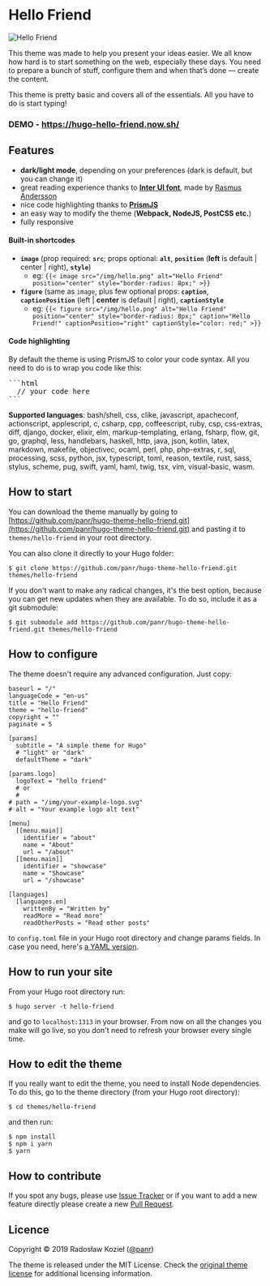 # Hello Friend

![Hello Friend](https://github.com/panr/hugo-theme-hello-friend/blob/master/images/screenshot.png?raw=true)

This theme was made to help you present your ideas easier. We all know how hard is to start something on the web, especially these days. You need to prepare a bunch of stuff, configure them and when that’s done — create the content.

This theme is pretty basic and covers all of the essentials. All you have to do is start typing!

### DEMO - https://hugo-hello-friend.now.sh/

## Features

- **dark/light mode**, depending on your preferences (dark is default, but you can change it)
- great reading experience thanks to [**Inter UI font**](https://rsms.me/inter/), made by [Rasmus Andersson](https://rsms.me/about/)
- nice code highlighting thanks to [**PrismJS**](https://prismjs.com)
- an easy way to modify the theme (**Webpack, NodeJS, PostCSS etc.**)
- fully responsive

#### Built-in shortcodes

- **`image`** (prop required: **`src`**; props optional: **`alt`**, **`position`** (**left** is default | center | right), **`style`**)
  - eg: `{{< image src="/img/hello.png" alt="Hello Friend" position="center" style="border-radius: 8px;" >}}`
- **`figure`** (same as `image`, plus few optional props: **`caption`**, **`captionPosition`** (left | **center** is default | right), **`captionStyle`**
  - eg: `{{< figure src="/img/hello.png" alt="Hello Friend" position="center" style="border-radius: 8px;" caption="Hello Friend!" captionPosition="right" captionStyle="color: red;" >}}`

#### Code highlighting

By default the theme is using PrismJS to color your code syntax. All you need to do is to wrap you code like this:

<pre>
```html
  // your code here
```
</pre>

**Supported languages**: bash/shell, css, clike, javascript, apacheconf, actionscript, applescript, c, csharp, cpp, coffeescript, ruby, csp, css-extras, diff, django, docker, elixir, elm, markup-templating, erlang, fsharp, flow, git, go, graphql, less, handlebars, haskell, http, java, json, kotlin, latex, markdown, makefile, objectivec, ocaml, perl, php, php-extras, r, sql, processing, scss, python, jsx, typescript, toml, reason, textile, rust, sass, stylus, scheme, pug, swift, yaml, haml, twig, tsx, vim, visual-basic, wasm.

## How to start

You can download the theme manually by going to [https://github.com/panr/hugo-theme-hello-friend.git](https://github.com/panr/hugo-theme-hello-friend.git) and pasting it to `themes/hello-friend` in your root directory.

You can also clone it directly to your Hugo folder:

```
$ git clone https://github.com/panr/hugo-theme-hello-friend.git themes/hello-friend
```

If you don't want to make any radical changes, it's the best option, because you can get new updates when they are available. To do so, include it as a git submodule:

```
$ git submodule add https://github.com/panr/hugo-theme-hello-friend.git themes/hello-friend
```

## How to configure

The theme doesn't require any advanced configuration. Just copy:

```
baseurl = "/"
languageCode = "en-us"
title = "Hello Friend"
theme = "hello-friend"
copyright = ""
paginate = 5

[params]
  subtitle = "A simple theme for Hugo"
  # "light" or "dark"
  defaultTheme = "dark"

[params.logo]
  logoText = "hello friend"
  # or
  #
# path = "/img/your-example-logo.svg"
# alt = "Your example logo alt text"

[menu]
  [[menu.main]]
    identifier = "about"
    name = "About"
    url = "/about"
  [[menu.main]]
    identifier = "showcase"
    name = "Showcase"
    url = "/showcase"

[languages]
  [languages.en]
    writtenBy = "Written by"
    readMore = "Read more"
    readOtherPosts = "Read other posts"
```

to `config.toml` file in your Hugo root directory and change params fields. In case you need, here's [a YAML version](https://gist.github.com/panr/8f9b363e358aaa33f6d353c77feee959).

## How to run your site

From your Hugo root directory run:

```
$ hugo server -t hello-friend
```

and go to `localhost:1313` in your browser. From now on all the changes you make will go live, so you don't need to refresh your browser every single time.

## How to edit the theme

If you really want to edit the theme, you need to install Node dependencies. To do this, go to the theme directory (from your Hugo root directory):

```
$ cd themes/hello-friend
```

and then run:

```
$ npm install
$ npm i yarn
$ yarn
```

## How to contribute

If you spot any bugs, please use [Issue Tracker](https://github.com/panr/hugo-theme-hello-friend/issues) or if you want to add a new feature directly please create a new [Pull Request](https://github.com/panr/hugo-theme-hello-friend/pulls).

## Licence

Copyright © 2019 Radosław Kozieł ([@panr](https://twitter.com/panr))

The theme is released under the MIT License. Check the [original theme license](https://github.com/panr/hugo-theme-hello-friend/blob/master/LICENSE.md) for additional licensing information.

